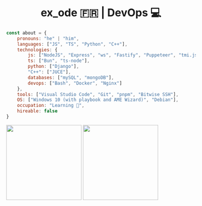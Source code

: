 <h1 align="center">ex_ode 🇫🇷 | DevOps 💻</h1>

```js
const about = {
    pronouns: "he" | "him",
    languages: ["JS", "TS", "Python", "C++"],
    technologies: {
        js: ["NodeJS", "Express", "ws", "Fastify", "Puppeteer", "tmi.js", "discord.js"],
        ts: ["Bun", "ts-node"],
        python: ["Django"],
        "C++": ["JUCE"],
        databases: ["mySQL", "mongoDB"],
        devops: ["Bash", "Docker", "Nginx"]
    },
    tools: ["Visual Studio Code", "Git", "pnpm", "Bitwise SSH"],
    OS: ["Windows 10 (with playbook and AME Wizard)", "Debian"],
    occupation: "Learning 👀",
    hireable: false
}
```

<div>
    <img height="200" align="center" src="https://github-readme.lexod.fr/stats?username=Ex0D&show_icons=true&theme=radical&hide_contribs=true&count_private=true&hide_border=true" />
    <img height="200" align="center" src="https://github-readme.lexod.fr/top-langs?username=Ex0D&show_icons=true&theme=radical&hide_contribs=true&langs_count=7&layout=compact&hide_border=true" />
</div>
